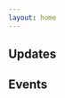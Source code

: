 ```yaml
---
layout: home
---
```


<VPTeamPage>
  <VPTeamPageTitle>
    <template #title>
      Gallery
    </template>
    <template #lead>
    Graphics and photos from our recent events and activities.
    </template>
  </VPTeamPageTitle>
</VPTeamPage>

## Updates

<ImageGallery
  title="Some recent updates"
  :images="[
    { src: '/gallery/updates/2023-07_Digital-Filming-Week.png', alt: 'Digital-Filming-Week' },
    { src: '/gallery/updates/2023-10_Outsiders-Fest.png', alt: 'Outsiders-Fest' },
    { src: '/gallery/updates/2024-01-30_POCO-Art-Show.png', alt: 'POCO-Art-Show' }
  ]"
/>

## Events

<ImageGallery
  title="The Reach Art Show"
  date="2022-09-23"
  :images="[
    { src: '/gallery/2022-09-23_the-reach-show/Elder_Roberta_at_the_Reach.jpg', alt: 'The Reach Show' },
    { src: '/gallery/2022-09-23_the-reach-show/Indigenous_wall.jpg', alt: 'The Reach Show' },
    { src: '/gallery/2022-09-23_the-reach-show/Nicolas_at_the_Reach.jpg', alt: 'The Reach Show' },
    { src: '/gallery/2022-09-23_the-reach-show/reading_wall.jpg', alt: 'The Reach Show' },
    { src: '/gallery/2022-09-23_the-reach-show/Sculptures.jpg', alt: 'The Reach Show' },
    { src: '/gallery/2022-09-23_the-reach-show/Shadow_Theatre_Screening.jpg', alt: 'The Reach Show' },
    { src: '/gallery/2022-09-23_the-reach-show/Stained_Glass.jpg', alt: 'The Reach Show' }
  ]"
/>

<!-- You can also view our latest newsletter below:

<iframe src="/gallery/_2023 Review Newsletter_compressed.pdf" width="100%" height="500"></iframe> -->



<script setup>
import {
  VPTeamPage,
  VPTeamPageTitle
} from 'vitepress/theme'
</script>